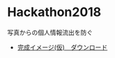 # Hackathon2018
写真からの個人情報流出を防ぐ

- [完成イメージ(仮)　ダウンロード](https://github.com/kotaroiwanaga-ffs/Hackathon2018/blob/develop/%E5%AE%8C%E6%88%90%E5%93%81%E3%82%A4%E3%83%A1%E3%83%BC%E3%82%B8(%E4%BB%AE).pptx?raw=true)
